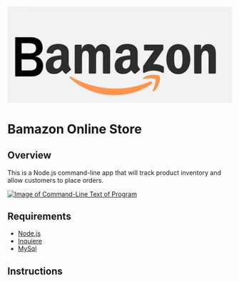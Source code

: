 ![Bamazon Logo](bamazon.png "Bamazon Logo")

# Bamazon Online Store

## Overview
This is a Node.js command-line app that will track product inventory and allow customers to place orders.

[![Image of Command-Line Text of Program](http://img.youtube.com/vi/JpvMb33_xlg/0.jpg)](http://www.youtube.com/watch?v=JpvMb33_xlg "Bamazon Checkout")

## Requirements
 * [Node.js](https://nodejs.org/en/)
 * [Inquiere](https://www.npmjs.com/package/inquirer)
 * [MySql](https://www.npmjs.com/package/mysql)

 ## Instructions


 